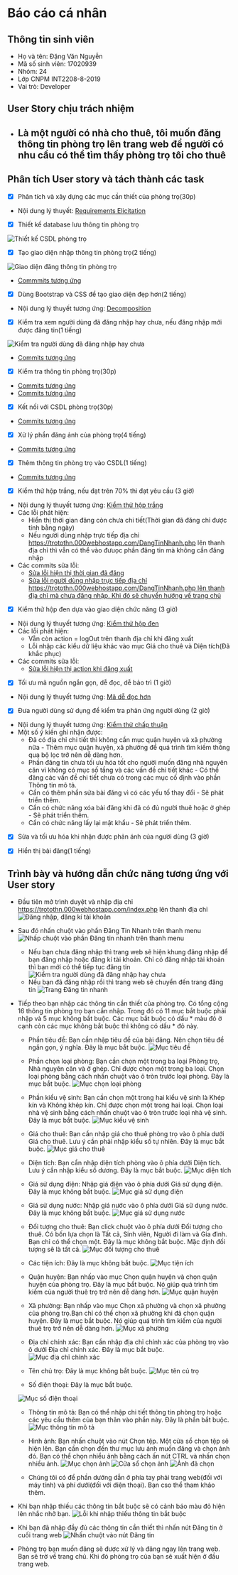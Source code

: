 # Báo cáo cá nhân #
## Thông tin sinh viên #
* Họ và tên: Đặng Văn Nguyễn
* Mã số sinh viên: 17020939
* Nhóm: 24
* Lớp CNPM INT2208-8-2019
* Vai trò: Developer

## User Story chịu trách nhiệm ##
* ## Là một người có nhà cho thuê, tôi muốn đăng thông tin phòng trọ lên trang web để người có nhu cầu có thể tìm thấy phòng trọ tôi cho thuê
## Phân tích User story và tách thành các task

- [x] Phân tích và xây dựng các mục cần thiết của phòng trọ(30p) 
* Nội dung lý thuyết: [Requirements Elicitation](https://docs.google.com/document/d/1a4i_31R8WBUAnF91syr1FwBpKoAiTY6rEJt1xWjb74M/edit#heading=h.fvjpas4blmex)

- [x] Thiết kế database lưu thông tin phòng trọ

![Thiết kế CSDL phòng trọ](https://user-images.githubusercontent.com/43127898/57609045-4f742000-7598-11e9-8f10-f33375c82d80.png)

- [x] Tạo giao diện nhập thông tin phòng trọ(2 tiếng)

![Giao diện đăng thông tin phòng trọ](https://user-images.githubusercontent.com/43127898/57609622-72530400-7599-11e9-9ca9-0fe69f59d0d3.png)
* [Commmits tương ứng](https://github.com/thangnmuet2017/TroTotHN/blob/master/module/uploadNewRoom.php)

- [x] Dùng Bootstrap và CSS để tạo giao diện đẹp hơn(2 tiếng) 
* Nội dung lý thuyết tương ứng: [Decomposition](https://docs.google.com/document/d/1a4i_31R8WBUAnF91syr1FwBpKoAiTY6rEJt1xWjb74M/edit#heading=h.5cskxy8rszpr)

- [x] Kiểm tra xem người dùng đã đăng nhập hay chưa, nếu đăng nhập mới được đăng tin(1 tiếng)

![Kiểm tra người dùng đã đăng nhập hay chưa](https://user-images.githubusercontent.com/43127898/57610941-f9a17700-759b-11e9-9d18-a88b63f4f413.png)
* [Commits tương ứng](https://github.com/thangnmuet2017/TroTotHN/commit/46066da329f39793307d79452b1757ac04287e6d)
- [x] Kiểm tra thông tin phòng trọ(30p)
* [Commits tương ứng](https://github.com/thangnmuet2017/TroTotHN/commit/a0603994fb6020d825517c402ab871d24de027f6)
* [Commits tương ứng](https://github.com/thangnmuet2017/TroTotHN/commit/30695448814464a1e37f8830e8165c2d16467b36)
- [x] Kết nối với CSDL phòng trọ(30p)
* [Commits tương ứng](https://github.com/thangnmuet2017/TroTotHN/commit/546ff879165ed3cccb94e25990a826475619b649#diff-a893ae0f3dd8fa0e249e340c0687b2e7)

- [x] Xử lý phần đăng ảnh của phòng trọ(4 tiếng)
* [Commits tương ứng](https://github.com/thangnmuet2017/TroTotHN/commit/fb4cb1d54f8ba9969d8b77c9750a677dcdf96102#diff-a893ae0f3dd8fa0e249e340c0687b2e7)

- [x] Thêm thông tin phòng trọ vào CSDL(1 tiếng)

* [Commits tương ứng](https://github.com/thangnmuet2017/TroTotHN/commit/546ff879165ed3cccb94e25990a826475619b649)

- [x] Kiểm thử hộp trắng, nếu đạt trên 70% thì đạt yêu cầu (3 giờ) 
* Nội dung lý thuyết tương ứng: [Kiểm thử hộp trắng](https://docs.google.com/document/d/1a4i_31R8WBUAnF91syr1FwBpKoAiTY6rEJt1xWjb74M/edit#heading=h.ryzy80x4sqk1)
* Các lỗi phát hiện:
  + Hiển thị thời gian đăng còn chưa chi tiết(Thời gian đã đăng chỉ được tính bằng ngày)
  + Nếu người dùng nhập trực tiếp địa chỉ https://trotothn.000webhostapp.com/DangTinNhanh.php lên thanh địa chỉ thì vẫn có thể vào đưuọc phần đăng tin mà không cần đăng nhập
* Các commits sửa lỗi:
  + [Sửa lỗi hiện thị thời gian đã đăng](https://github.com/thangnmuet2017/TroTotHN/commit/c51f1e0742651d0839666391a776272f4cb777de)
  + [Sửa lỗi người dùng nhập trực tiếp địa chỉ https://trotothn.000webhostapp.com/DangTinNhanh.php lên thanh địa chỉ mà chưa đăng nhập. Khi đó sẽ chuyển hướng về trang chủ](https://github.com/thangnmuet2017/TroTotHN/commit/3da4138063588525d3a965b2088c50db0e860e83)
- [x] Kiểm thử hộp đen dựa vào giao diện chức năng (3 giờ)
* Nội dung lý thuyết tương ứng: [Kiểm thử hộp đen](https://docs.google.com/document/d/1a4i_31R8WBUAnF91syr1FwBpKoAiTY6rEJt1xWjb74M/edit#heading=h.zhrswbsdiifd)
* Các lỗi phát hiện:
  + Vẫn còn action = logOut trên thanh địa chỉ khi đăng xuất
  + Lỗi nhập các kiểu dữ liệu khác vào mục Giá cho thuê và Diện tích(Đã khắc phục)
* Các commits sửa lỗi:
  + [Sửa lỗi hiện thị action khi đăng xuất](https://github.com/thangnmuet2017/TroTotHN/commit/04f992a5cdcf69a08d400424b32c469f5698e909)
- [x]  Tối ưu mã nguồn ngắn gọn, dễ đọc, dễ bảo trì (1 giờ) 
* Nội dung lý thuyết tương ứng: [Mã dễ đọc hơn](https://docs.google.com/document/d/1a4i_31R8WBUAnF91syr1FwBpKoAiTY6rEJt1xWjb74M/edit#heading=h.ocf6iosigvwc)

- [x] Đưa người dùng sử dụng để kiểm tra phản ứng người dùng (2 giờ) 
* Nội dung lý thuyết tương ứng: [Kiểm thử chấp thuận](https://docs.google.com/document/d/1a4i_31R8WBUAnF91syr1FwBpKoAiTY6rEJt1xWjb74M/edit#heading=h.e3sa5k1h7i5n)
* Một số ý kiến ghi nhận được:
  + Đã có địa chỉ chi tiết thì không cần mục quận huyện và xã phường nữa - Thêm mục quận huyện, xã phường để quá trình tìm kiếm thông qua bộ lọc trở nên dễ dàng hơn.
  + Phần đăng tin chưa tối ưu hóa tốt cho người muốn đăng nhà nguyên căn vì không có mục số tầng và các vấn đề chi tiết khác - Có thể đăng các vấn đề chi tiết chưa có trong các mục cố định vào phần Thông tin mô tả.
  + Cần có thêm phần sửa bài đăng vì có các yếu tố thay đổi - Sẽ phát triển thêm.
  + Cần có chức năng xóa bài đăng khi đã có đủ người thuê hoặc ở ghép - Sẽ phát triển thêm.
  + Cần có chức năng lấy lại mật khẩu - Sẽ phát triển thêm.

- [x] Sửa và tối ưu hóa khi nhận được phản ánh của người dùng (3 giờ)

- [x] Hiển thị bài đăng(1 tiếng)

## Trình bày và hướng dẫn chức năng tương ứng với User story ##
* Đầu tiên mở trình duyệt và nhập địa chỉ https://trotothn.000webhostapp.com/index.php lên thanh địa chỉ
![Đăng nhập, đăng kí tài khoản](https://user-images.githubusercontent.com/43127898/57618333-4c375f00-75ad-11e9-8404-b706b15c1aa8.png)
* Sau đó nhấn chuột vào phần Đăng Tin Nhanh trên thanh menu
![Nhấp chuột vào phần Đăng tin nhanh trên thanh menu](https://user-images.githubusercontent.com/43127898/57618597-22cb0300-75ae-11e9-9718-9ddec0437e24.png)
  + Nếu bạn chưa đăng nhập thì trang web sẽ hiện khung đăng nhập để bạn đăng nhập hoặc đăng kí tài khoản. Chỉ có đăng nhập tài khoản thì bạn mới có thể tiếp tục đăng tin
  ![Kiểm tra người dùng đã đăng nhập hay chưa](https://user-images.githubusercontent.com/43127898/57618460-aafcd880-75ad-11e9-9503-5c6f0722587e.png)
  + Nếu bạn đã đăng nhập rồi thì trang web sẽ chuyển đến trang đăng tin
  ![Trang Đăng tin nhanh](https://user-images.githubusercontent.com/43127898/57618746-74738d80-75ae-11e9-9f40-2fdb61fe584a.png)
* Tiếp theo bạn nhập các thông tin cần thiết của phòng trọ. Có tổng cộng 16 thông tin phòng trọ bạn cần nhập. Trong đó có 11 mục bắt buộc phải nhập và 5 mục không bắt buộc. Các mục bắt buộc có dấu * màu đỏ ở cạnh còn các mục không bắt buộc thì không có dấu * đỏ này.
  
  + Phần tiêu đề: Bạn cần nhập tiêu đề của bài đăng. Nên chọn tiêu đề ngắn gọn, ý nghĩa. Đây là mục bắt buộc.
  ![Mục tiêu đề](https://user-images.githubusercontent.com/43127898/57622557-151a7b00-75b8-11e9-9b74-f2d673f8e398.png)
  
  + Phần chọn loại phòng: Bạn cần chọn một trong ba loại Phòng trọ, Nhà nguyên căn và ở ghép. Chỉ được chọn một trong ba loại. Chọn loại phòng bằng cách nhấn chuột vào ô tròn trước loại phòng. Đây là mục bắt buộc.
  ![Mục chọn loại phòng](https://user-images.githubusercontent.com/43127898/57622567-177cd500-75b8-11e9-8229-79cc1a9929f8.png)
  
  + Phần kiểu vệ sinh: Bạn cần chọn một trong hai kiểu vệ sinh là Khép kín và Không khép kín. Chỉ được chọn một trong hai loại. Chọn loại nhà vệ sinh bằng cách nhấn chuột vào ô tròn trước loại nhà vệ sinh. Đây là mục bắt buộc.
  ![Mục kiểu vệ sinh](https://user-images.githubusercontent.com/43127898/57622547-1186f400-75b8-11e9-8077-b8e19ce51105.png)
  
  + Giá cho thuê: Bạn cần nhập giá cho thuê phòng trọ vào ô phía dưới Giá cho thuê. Lưu ý cần phải nhập kiểu số tự nhiên. Đây là mục bắt buộc.
  ![Mục giá cho thuê](https://user-images.githubusercontent.com/43127898/57622572-18ae0200-75b8-11e9-85b1-12f8cc7032b5.png)
  
  + Diện tích: Bạn cần nhập diện tích phòng vào ô phía dưới Diện tích. Lưu ý cần nhập kiểu số dương. Đây là mục bắt buộc.
  ![Mục diện tích](https://user-images.githubusercontent.com/43127898/57622569-177cd500-75b8-11e9-9b55-c7b9f0080820.png)
  
  + Giá sử dụng điện: Nhập giá điện vào ô phía dưới Giá sử dụng điện. Đây là mục không bắt buộc.
  ![Mục giá sử dụng điện](https://user-images.githubusercontent.com/43127898/57622545-1186f400-75b8-11e9-8a29-5a287144eeee.png)
  
  + Giá sử dụng nước: Nhập giá nước vào ô phía dưới Giá sử dụng nước. Đây là mục không bắt buộc.
  ![Mục giá sử dụng nước](https://user-images.githubusercontent.com/43127898/57622546-1186f400-75b8-11e9-967d-432b304fd874.png)
  
  + Đối tượng cho thuê: Bạn click chuột vào ô phía dưới Đối tượng cho thuê. Có bốn lựa chọn là Tất cả, Sinh viên, Người đi làm và Gia đình. Bạn chỉ có thể chọn một. Đây là mục không bắt buộc. Mặc định đối tượng sẽ là tất cả.
  ![Mục đối tượng cho thuê](https://user-images.githubusercontent.com/43127898/57622571-18156b80-75b8-11e9-9631-ed1798fc90b1.png)
  
  + Các tiện ích: Đây là mục không bắt buộc.
  ![Mục tiện ích](https://user-images.githubusercontent.com/43127898/57622555-151a7b00-75b8-11e9-87f2-731a78ece3ee.png)
  
  + Quận huyện: Bạn nhấp vào mục Chọn quận huyện và chọn quận huyện của phòng trọ. Đây là mục bắt buộc. Nó giúp quá trình tìm kiếm của người thuê trọ trở nên dễ dàng hơn.
  ![Mục quận huyện](https://user-images.githubusercontent.com/43127898/57622550-13e94e00-75b8-11e9-94bc-1fe59031fe1b.png)
  
  + Xã phường: Bạn nhấp vào mục Chọn xã phường và chọn xã phường của phòng trọ.Bạn chỉ có thể chọn xã phường khi đã chọn quận huyện. Đây là mục bắt buộc. Nó giúp quá trình tìm kiếm của người thuê trọ trở nên dễ dàng hơn.
  ![Mục xã phường](https://user-images.githubusercontent.com/43127898/57622558-151a7b00-75b8-11e9-9010-e5ac7b7a26e7.png)
  
  + Địa chỉ chính xác: Bạn cần nhập địa chỉ chính xác của phòng trọ vào ô dưới Địa chỉ chính xác. Đây là mục bắt buộc.
  ![Mục địa chỉ chính xác](https://user-images.githubusercontent.com/43127898/57622568-177cd500-75b8-11e9-97c0-60af45ceaa01.png)
  
  + Tên chủ trọ: Đây là mục không bắt  buộc.
  ![Mục tên củ trọ](https://user-images.githubusercontent.com/43127898/57622553-13e94e00-75b8-11e9-9e02-e864c298e733.png)
  
  + Số điện thoại: Đây là mục bắt buộc.
  
  ![Mục số điện thoại](https://user-images.githubusercontent.com/43127898/57622552-13e94e00-75b8-11e9-9208-6d24824c72bd.png)
  
  + Thông tin mô tả: Bạn có thể nhập chi tiết thông tin phòng trọ hoặc các yêu cầu thêm của bạn thân vào phần này. Đây là phần bắt buộc.
  ![Mục thông tin mô tả](https://user-images.githubusercontent.com/43127898/57622554-1481e480-75b8-11e9-8ba0-037a67a2db17.png)
  
  + Hình ảnh: Bạn nhấn chuột vào nút Chọn tệp. Một cửa sổ chọn tệp sẽ hiện lên. Bạn cần chọn đến thư mục lưu ảnh muốn đăng và chọn ảnh đó. Bạn có thể chọn nhiểu ảnh bằng cách ấn nút CTRL và nhấn chọn nhiều ảnh.
  ![Mục chọn ảnh](https://user-images.githubusercontent.com/43127898/57622564-16e43e80-75b8-11e9-8468-021eb6f6c97a.png)
  ![Cửa sổ chọn ảnh](https://user-images.githubusercontent.com/43127898/57622563-16e43e80-75b8-11e9-9b64-222ad24f79c4.png)
  ![Ảnh đã chọn](https://user-images.githubusercontent.com/43127898/57622562-164ba800-75b8-11e9-8c20-65c9d2b68676.png)
  
  + Chúng tôi có để phần dướng dẫn ở phía tay phải trang web(đối với máy tính) và phí dưới(đối với điện thoại). Bạn cso thể tham khảo thêm.
* Khi bạn nhập thiếu các thông tin bắt buộc sẽ có cảnh báo màu đỏ hiện lên nhắc nhở bạn.
![Lỗi khi nhập thiếu thông tin bắt buộc](https://user-images.githubusercontent.com/43127898/57619104-5bb7a780-75af-11e9-8ecf-e613c722aa44.png)
* Khi bạn đã nhập đầy đủ các thông tin cần thiết thì nhấn nút Đăng tin ở cuối trang web
![Nhấn chuột vào nút Đăng tin](https://user-images.githubusercontent.com/43127898/57619432-1cd62180-75b0-11e9-99c8-d7ab170331d2.png)
* Phòng trọ bạn muốn đăng sẽ được xử lý và đăng ngay lên trang web. Bạn sẽ trở về trang chủ. Khi đó phòng trọ của bạn sẽ xuất hiện ở đầu trang web.
  
